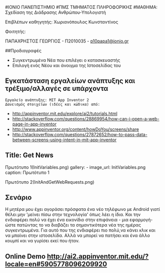 #ΙΟΝΙΟ ΠΑΝΕΠΙΣΤΗΜΙΟ
#ΠΜΣ ΤΜΗΜΑΤΟΣ ΠΛΗΡΟΦΟΡΙΚΗΣ
#ΜΑΘΗΜΑ: Σχεδίαση της Διάδρασης Ανθρώπου-Υπολογιστή

Επιβλέπων καθηγητής: Χωριανόπουλος Κωνσταντίνος

Φοιτητής:

ΠΑΠΑΧΡΗΣΤΟΣ ΓΕΩΡΓΙΟΣ - Π2010035 - p10papa1@ionio.gr

##Προδιαγραφές

* Συγκεντρωμένα Νέα που επιλέγει ο κατασκευαστής
* Επιλογή ενός Νέου και άνοιγμα της Ιστοσελίδας του


## Εγκατάσταση εργαλείων ανάπτυξης και τρέξιμο/αλλαγές σε υπάρχοντα

    Εργαλείο ανάπτυξης: MIT App Inventor 2
    Δανεισμός στοιχείων (ιδέες και κώδικα) από: 
*	http://appinventor.mit.edu/explore/ai2/tutorials.html
*	http://stackoverflow.com/questions/28869954/how-can-i-open-a-web-page-in-app-inventor
*	http://www.appinventor.org/content/howDoYou/screens/share
*	http://stackoverflow.com/questions/27872652/how-to-pass-data-between-screens-using-intent-in-mit-app-inventor


##  Title: Get News

Πρωτότυπο 1(InitVariables.png)
gallery:
    - image_url: InitVariables.png
      caption: Πρωτότυπο 1


Πρωτότυπο 2(InitAndGetWebRequests.png)


##  Σενάριο

Η μητέρα μου έχει αγοράσει πρόσφατα ένα νέο τηλέφωνο με Android γιατί θέλει μην 'μείνει πίσω στην τεχνολογία' όπως λέει η ίδια.
Και την ενδιαφέρει πολύ να έχει ένα εικονίδιο στην επιφάνεια - μια εφαρμογή- ώστε πατώντας το να διαβάζει τα σημαντικότερα νέα
της ημέρας συγκεντρωμένα. Για αυτό που της ενδιαφέρει πιο πολύ,να κάνει κλικ και να μπαίνει στην ιστοσελίδα.
Αλλά να μπορεί να πατήσει και ένα άλλο κουμπί και να γυρίσει εκεί που ήταν.

##  Online Demo http://ai2.appinventor.mit.edu/?locale=en#5905778096209920

